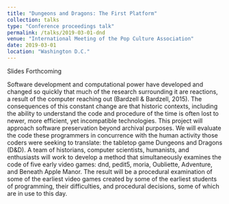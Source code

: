 ```yaml
---
title: "Dungeons and Dragons: The First Platform"
collection: talks
type: "Conference proceedings talk"
permalink: /talks/2019-03-01-dnd
venue: "International Meeting of the Pop Culture Association"
date: 2019-03-01
location: "Washington D.C."
---
```


Slides Forthcoming

Software development and computational power have developed and changed so quickly that much of the research surrounding it are reactions, a result of the computer reaching out (Bardzell & Bardzell, 2015). The consequences of this constant change are that historic contexts, including the ability to understand the code and procedure of the time is often lost to newer, more efficient, yet incompatible technologies. This project will approach software preservation beyond archival purposes. We will evaluate the code these programmers in concurrence with the human activity those coders were seeking to translate: the tabletop game Dungeons and Dragons (D&D). A team of historians, computer scientists, humanists, and enthusiasts will work to develop a method that simultaneously examines the code of five early video games: dnd, pedit5, moria, Oubliette, Adventure, and Beneath Apple Manor. The result will be a procedural examination of some of the earliest video games created by some of the earliest students of programming, their difficulties, and procedural decisions, some of which are in use to this day.
